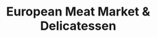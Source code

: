 ---
title: "European Meat Market & Delicatessen"
url: /fairfield/european-meat-market-und-delicatessen/
shop: Feinkost
---